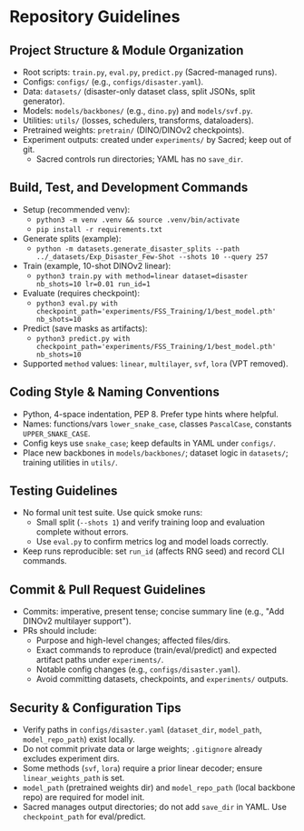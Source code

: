 # Repository Guidelines

## Project Structure & Module Organization
- Root scripts: `train.py`, `eval.py`, `predict.py` (Sacred-managed runs).
- Configs: `configs/` (e.g., `configs/disaster.yaml`).
- Data: `datasets/` (disaster-only dataset class, split JSONs, split generator).
- Models: `models/backbones/` (e.g., `dino.py`) and `models/svf.py`.
- Utilities: `utils/` (losses, schedulers, transforms, dataloaders).
- Pretrained weights: `pretrain/` (DINO/DINOv2 checkpoints).
- Experiment outputs: created under `experiments/` by Sacred; keep out of git.
  - Sacred controls run directories; YAML has no `save_dir`.

## Build, Test, and Development Commands
- Setup (recommended venv):
  - `python3 -m venv .venv && source .venv/bin/activate`
  - `pip install -r requirements.txt`
- Generate splits (example):
  - `python -m datasets.generate_disaster_splits --path ../_datasets/Exp_Disaster_Few-Shot --shots 10 --query 257`
- Train (example, 10-shot DINOv2 linear):
  - `python3 train.py with method=linear dataset=disaster nb_shots=10 lr=0.01 run_id=1`
- Evaluate (requires checkpoint):
  - `python3 eval.py with checkpoint_path='experiments/FSS_Training/1/best_model.pth' nb_shots=10`
- Predict (save masks as artifacts):
  - `python3 predict.py with checkpoint_path='experiments/FSS_Training/1/best_model.pth' nb_shots=10`
 - Supported `method` values: `linear`, `multilayer`, `svf`, `lora` (VPT removed).

## Coding Style & Naming Conventions
- Python, 4-space indentation, PEP 8. Prefer type hints where helpful.
- Names: functions/vars `lower_snake_case`, classes `PascalCase`, constants `UPPER_SNAKE_CASE`.
- Config keys use `snake_case`; keep defaults in YAML under `configs/`.
- Place new backbones in `models/backbones/`; dataset logic in `datasets/`; training utilities in `utils/`.

## Testing Guidelines
- No formal unit test suite. Use quick smoke runs:
  - Small split (`--shots 1`) and verify training loop and evaluation complete without errors.
  - Use `eval.py` to confirm metrics log and model loads correctly.
- Keep runs reproducible: set `run_id` (affects RNG seed) and record CLI commands.

## Commit & Pull Request Guidelines
- Commits: imperative, present tense; concise summary line (e.g., "Add DINOv2 multilayer support").
- PRs should include:
  - Purpose and high-level changes; affected files/dirs.
  - Exact commands to reproduce (train/eval/predict) and expected artifact paths under `experiments/`.
  - Notable config changes (e.g., `configs/disaster.yaml`).
  - Avoid committing datasets, checkpoints, and `experiments/` outputs.

## Security & Configuration Tips
- Verify paths in `configs/disaster.yaml` (`dataset_dir`, `model_path`, `model_repo_path`) exist locally.
- Do not commit private data or large weights; `.gitignore` already excludes experiment dirs.
- Some methods (`svf`, `lora`) require a prior linear decoder; ensure `linear_weights_path` is set.
- `model_path` (pretrained weights dir) and `model_repo_path` (local backbone repo) are required for model init.
- Sacred manages output directories; do not add `save_dir` in YAML. Use `checkpoint_path` for eval/predict.

